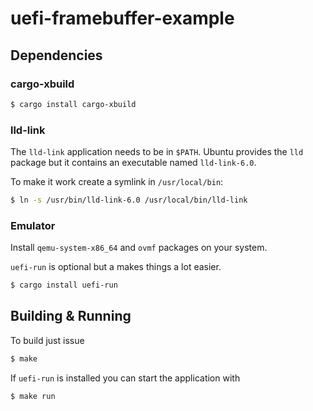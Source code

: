 uefi-framebuffer-example
========================

Dependencies
------------

### cargo-xbuild

```bash
$ cargo install cargo-xbuild
```

### lld-link

The `lld-link` application needs to be in `$PATH`. Ubuntu provides the `lld` package but it contains an executable named `lld-link-6.0`.

To make it work create a symlink in `/usr/local/bin`:

```bash
$ ln -s /usr/bin/lld-link-6.0 /usr/local/bin/lld-link
```

### Emulator

Install `qemu-system-x86_64` and `ovmf` packages on your system.

`uefi-run` is optional but a makes things a lot easier.

```bash
$ cargo install uefi-run
```

Building & Running
------------------

To build just issue

```bash
$ make
```

If `uefi-run` is installed you can start the application with

```bash
$ make run
```
